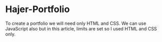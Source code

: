 # Hajer-Portfolio
To create a portfolio we will need only HTML and CSS. We can use JavaScript also but in this article, limits are set so I used HTML and CSS only.
